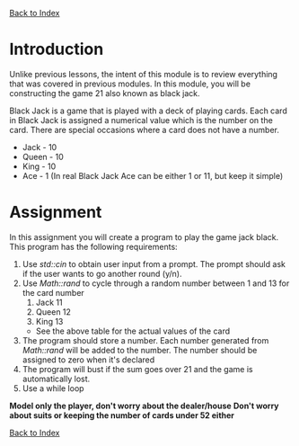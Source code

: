 [Back to Index](../README.md)

# Introduction

Unlike previous lessons, the intent of this module is to review everything that
was covered in previous modules. In this module, you will be constructing the game
21 also known as black jack.

Black Jack is  a game that is played with a deck of playing cards. Each card
in Black Jack is assigned a numerical value which is the number on the card.
There are special occasions where a card does not have a number.

* Jack - 10
* Queen - 10
* King - 10
* Ace - 1 (In real Black Jack Ace can be either 1 or 11, but keep it simple)

# Assignment

In this assignment you will create a program to play the game jack black.
This program has the following requirements:

1. Use *std::cin* to obtain user input from a prompt. The prompt should ask if the
user wants to go another round (y/n).
2. Use *Math::rand* to cycle through a random number between 1 and 13 for the card
number
    1. Jack 11
    2. Queen 12
    3. King 13
    * See the above table for the actual values of the card
3. The program should store a number. Each number generated from *Math::rand* will
be added to the number. The number should be assigned to zero when it's declared
4. The program will bust if the sum goes over 21 and the game is automatically lost.
5. Use a while loop

**Model only the player, don't worry about the dealer/house**
**Don't worry about suits or keeping the number of cards under 52 either**

[Back to Index](../README.md)